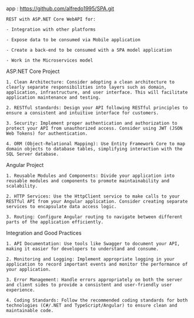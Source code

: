  app  : https://github.com/alfredo1995/SPA.git

    REST with ASP.NET Core WebAPI for:

    - Integration with other platforms

    - Expose data to be consumed via Mobile application

    - Create a back-end to be consumed with a SPA model application

    - Work in the Microservices model
 
 
ASP.NET Core Project

    1. Clean Architecture: Consider adopting a clean architecture to clearly separate responsibilities into layers such as domain, application, infrastructure, and user interface. This will facilitate application maintenance and testing.

    2. RESTful standards: Design your API following RESTful principles to ensure a consistent and intuitive interface for customers.

    3. Security: Implement proper authentication and authorization to protect your API from unauthorized access. Consider using JWT (JSON Web Tokens) for authentication.

    4. ORM (Object-Relational Mapping): Use Entity Framework Core to map domain objects to database tables, simplifying interaction with the SQL Server database.

Angular Project

    1. Reusable Modules and Components: Divide your application into reusable modules and components to promote maintainability and scalability.

    2. HTTP Services: Use the HttpClient service to make calls to your RESTful API from your Angular application. Consider creating separate services to encapsulate data access logic.

    3. Routing: Configure Angular routing to navigate between different parts of the application efficiently.

Integration and Good Practices

    1. API Documentation: Use tools like Swagger to document your API, making it easier for developers to understand and consume.

    2. Monitoring and Logging: Implement appropriate logging in your application to record important events and monitor the performance of your application.

    3. Error Management: Handle errors appropriately on both the server and client sides to provide a consistent and user-friendly user experience.

    4. Coding Standards: Follow the recommended coding standards for both technologies (C#/.NET and TypeScript/Angular) to ensure clean and maintainable code.
